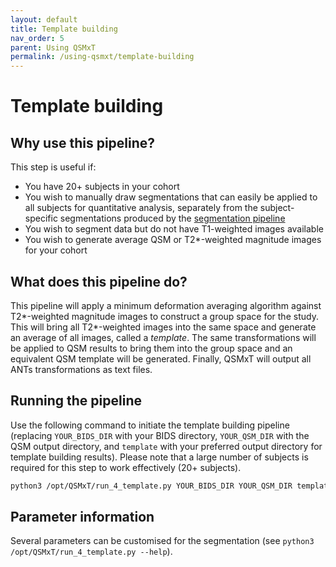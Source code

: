 ```yaml
---
layout: default
title: Template building
nav_order: 5
parent: Using QSMxT
permalink: /using-qsmxt/template-building
---
```


<head>
  <link rel="stylesheet" href="https://maxcdn.bootstrapcdn.com/bootstrap/3.4.1/css/bootstrap.min.css">
  <script src="https://ajax.googleapis.com/ajax/libs/jquery/3.6.0/jquery.min.js"></script>
  <script src="https://maxcdn.bootstrapcdn.com/bootstrap/3.4.1/js/bootstrap.min.js"></script>
</head>

# Template building

## Why use this pipeline?

This step is useful if:

 - You have 20+ subjects in your cohort
 - You wish to manually draw segmentations that can easily be applied to all subjects for quantitative analysis, separately from the subject-specific segmentations produced by the [segmentation pipeline](/using-qsmxt/segmentation)
 - You wish to segment data but do not have T1-weighted images available
 - You wish to generate average QSM or T2\*-weighted magnitude images for your cohort

## What does this pipeline do?

This pipeline will apply a minimum deformation averaging algorithm against T2\*-weighted magnitude images to construct a group space for the study. This will bring all T2\*-weighted images into the same space and generate an average of all images, called a *template*. The same transformations will be applied to QSM results to bring them into the group space and an equivalent QSM template will be generated. Finally, QSMxT will output all ANTs transformations as text files.

## Running the pipeline

Use the following command to initiate the template building pipeline (replacing `YOUR_BIDS_DIR` with your BIDS directory, `YOUR_QSM_DIR` with the QSM output directory, and `template` with your preferred output directory for template building results). Please note that a large number of subjects is required for this step to work effectively (20+ subjects).

```bash
python3 /opt/QSMxT/run_4_template.py YOUR_BIDS_DIR YOUR_QSM_DIR template
```

## Parameter information

Several parameters can be customised for the segmentation (see `python3 /opt/QSMxT/run_4_template.py --help`).

<script>
$(document).ready(function(){
    $('[data-toggle="popover"]').popover();   
});
$("[data-toggle=popover]")
.popover({html:true})
</script>


